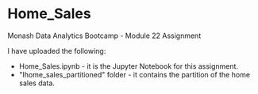 # Home_Sales
Monash Data Analytics Bootcamp - Module 22 Assignment 

I have uploaded the following:
  - Home_Sales.ipynb - it is the Jupyter Notebook for this assignment.
  - "Ihome_sales_partitioned" folder - it contains the partition of the home sales data. 

